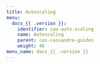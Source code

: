 ```yaml
---
title: Autoscaling
menu:
  docs_{{ .version }}:
    identifier: cas-auto-scaling
    name: Autoscaling
    parent: cas-cassandra-guides
    weight: 46
menu_name: docs_{{ .version }}
---
```

